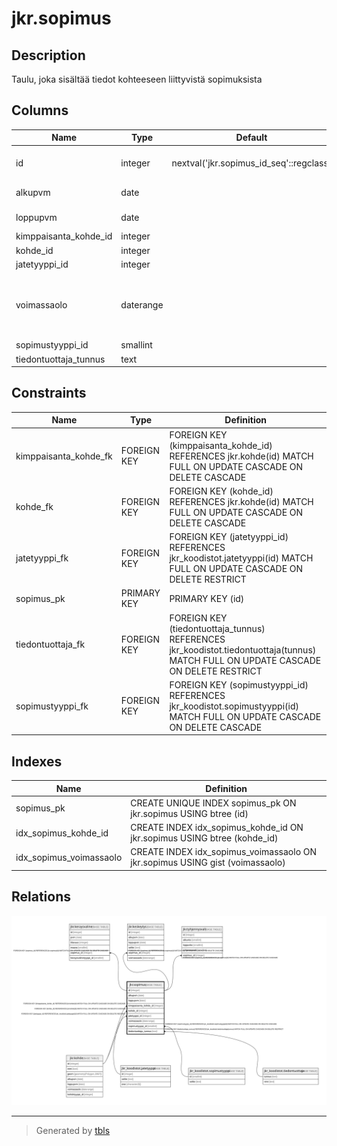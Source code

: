 # jkr.sopimus

## Description

Taulu, joka sisältää tiedot kohteeseen liittyvistä sopimuksista

## Columns

| Name | Type | Default | Nullable | Extra Definition | Children | Parents | Comment |
| ---- | ---- | ------- | -------- | ---------------- | -------- | ------- | ------- |
| id | integer | nextval('jkr.sopimus_id_seq'::regclass) | false |  | [jkr.keraysvaline](jkr.keraysvaline.md) [jkr.keskeytys](jkr.keskeytys.md) [jkr.tyhjennysvali](jkr.tyhjennysvali.md) |  |  |
| alkupvm | date |  | true |  |  |  | Sopimuksen voimaantulopäivämäärä |
| loppupvm | date |  | true |  |  |  | Sopimuksen päättymispäivämäärä |
| kimppaisanta_kohde_id | integer |  | true |  |  | [jkr.kohde](jkr.kohde.md) |  |
| kohde_id | integer |  | false |  |  | [jkr.kohde](jkr.kohde.md) |  |
| jatetyyppi_id | integer |  | true |  |  | [jkr_koodistot.jatetyyppi](jkr_koodistot.jatetyyppi.md) |  |
| voimassaolo | daterange |  | true | GENERATED ALWAYS AS daterange(COALESCE(alkupvm, '-infinity'::date), COALESCE(loppupvm, 'infinity'::date), '[]'::text) STORED |  |  | Sopimuksen voimassaoloaikaväli. Oletusarvo johdetaan lausekkeella muiden sarakkeiden arvoista |
| sopimustyyppi_id | smallint |  | false |  |  | [jkr_koodistot.sopimustyyppi](jkr_koodistot.sopimustyyppi.md) |  |
| tiedontuottaja_tunnus | text |  | false |  |  | [jkr_koodistot.tiedontuottaja](jkr_koodistot.tiedontuottaja.md) |  |

## Constraints

| Name | Type | Definition |
| ---- | ---- | ---------- |
| kimppaisanta_kohde_fk | FOREIGN KEY | FOREIGN KEY (kimppaisanta_kohde_id) REFERENCES jkr.kohde(id) MATCH FULL ON UPDATE CASCADE ON DELETE CASCADE |
| kohde_fk | FOREIGN KEY | FOREIGN KEY (kohde_id) REFERENCES jkr.kohde(id) MATCH FULL ON UPDATE CASCADE ON DELETE CASCADE |
| jatetyyppi_fk | FOREIGN KEY | FOREIGN KEY (jatetyyppi_id) REFERENCES jkr_koodistot.jatetyyppi(id) MATCH FULL ON UPDATE CASCADE ON DELETE RESTRICT |
| sopimus_pk | PRIMARY KEY | PRIMARY KEY (id) |
| tiedontuottaja_fk | FOREIGN KEY | FOREIGN KEY (tiedontuottaja_tunnus) REFERENCES jkr_koodistot.tiedontuottaja(tunnus) MATCH FULL ON UPDATE CASCADE ON DELETE RESTRICT |
| sopimustyyppi_fk | FOREIGN KEY | FOREIGN KEY (sopimustyyppi_id) REFERENCES jkr_koodistot.sopimustyyppi(id) MATCH FULL ON UPDATE CASCADE ON DELETE CASCADE |

## Indexes

| Name | Definition |
| ---- | ---------- |
| sopimus_pk | CREATE UNIQUE INDEX sopimus_pk ON jkr.sopimus USING btree (id) |
| idx_sopimus_kohde_id | CREATE INDEX idx_sopimus_kohde_id ON jkr.sopimus USING btree (kohde_id) |
| idx_sopimus_voimassaolo | CREATE INDEX idx_sopimus_voimassaolo ON jkr.sopimus USING gist (voimassaolo) |

## Relations

![er](jkr.sopimus.svg)

---

> Generated by [tbls](https://github.com/k1LoW/tbls)
